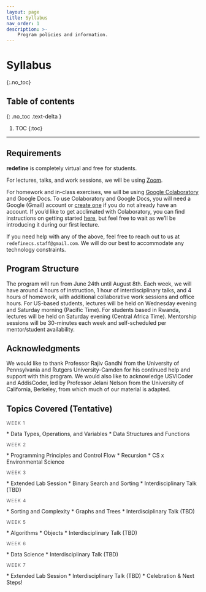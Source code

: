 ```yaml
---
layout: page
title: Syllabus
nav_order: 1
description: >-
    Program policies and information.
---
```


# Syllabus
{:.no_toc}

## Table of contents
{: .no_toc .text-delta }

1. TOC
{:toc}

---

## Requirements
**redefine** is completely virtual and free for students.

For lectures, talks, and work sessions, we will be using [Zoom](https://zoom.us/).

For homework and in-class exercises, we will be using [Google Colaboratory](https://colab.research.google.com)  and Google Docs. To use Colaboratory and Google Docs, you will need a Google (Gmail) account or [create one](https://support.google.com/accounts/answer/27441?hl=en) if you do not already have an account. If you’d like to get acclimated with Colaboratory, you can find instructions on getting started [here](https://colab.research.google.com/notebooks/intro.ipynb), but feel free to wait as we’ll be introducing it during our first lecture.

If you need help with any of the above, feel free to reach out to us at `redefinecs.staff@gmail.com`. We will do our best to accommodate any technology constraints.

## Program Structure

The program will run from June 24th until August 8th. Each week, we will have around 4 hours of instruction, 1 hour of interdisciplinary talks, and 4 hours of homework, with additional collaborative work sessions and office hours. For US-based students, lectures will be held on Wednesday evening and Saturday morning (Pacific Time). For students based in Rwanda, lectures will be held on Saturday evening (Central Africa Time). Mentorship sessions will be 30-minutes each week and self-scheduled per mentor/student availability.

## Acknowledgments

We would like to thank Professor Rajiv Gandhi from the University of Pennsylvania and Rutgers University-Camden for his continued help and support with this program. We would also like to acknowledge USVICoder and AddisCoder, led by Professor Jelani Nelson from the University of California, Berkeley, from which much of our material is adapted.

## Topics Covered (Tentative)

<p style="font-size: 12px;text-transform: uppercase;font-weight: 300;letter-spacing: 0.1em;color: #27262b;"> Week 1 </p>
* Data Types, Operations, and Variables
* Data Structures and Functions

<p style="font-size: 12px;text-transform: uppercase;font-weight: 300;letter-spacing: 0.1em;color: #27262b;"> Week 2 </p>
* Programming Principles and Control Flow
* Recursion
* CS x Environmental Science

<p style="font-size: 12px;text-transform: uppercase;font-weight: 300;letter-spacing: 0.1em;color: #27262b;"> Week 3 </p>
* Extended Lab Session
* Binary Search and Sorting
* Interdisciplinary Talk (TBD)

<p style="font-size: 12px;text-transform: uppercase;font-weight: 300;letter-spacing: 0.1em;color: #27262b;"> Week 4 </p>
* Sorting and Complexity
* Graphs and Trees
* Interdisciplinary Talk (TBD)

<p style="font-size: 12px;text-transform: uppercase;font-weight: 300;letter-spacing: 0.1em;color: #27262b;"> Week 5 </p>
* Algorithms
* Objects
* Interdisciplinary Talk (TBD)

<p style="font-size: 12px;text-transform: uppercase;font-weight: 300;letter-spacing: 0.1em;color: #27262b;"> Week 6 </p>
* Data Science
* Interdisciplinary Talk (TBD)

<p style="font-size: 12px;text-transform: uppercase;font-weight: 300;letter-spacing: 0.1em;color: #27262b;"> Week 7 </p>
* Extended Lab Session
* Interdisciplinary Talk (TBD)
* Celebration & Next Steps!
